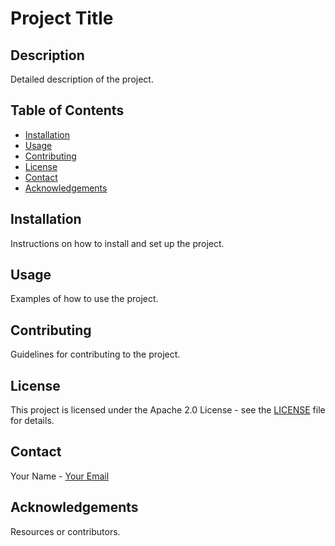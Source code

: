 # Project Title

## Description
Detailed description of the project.

## Table of Contents
- [Installation](#installation)
- [Usage](#usage)
- [Contributing](#contributing)
- [License](#license)
- [Contact](#contact)
- [Acknowledgements](#acknowledgements)

## Installation
Instructions on how to install and set up the project.

## Usage
Examples of how to use the project.

## Contributing
Guidelines for contributing to the project.

## License
This project is licensed under the Apache 2.0 License - see the [LICENSE](LICENSE) file for details.

## Contact
Your Name - [Your Email](mailto:your-email@example.com)

## Acknowledgements
Resources or contributors.

